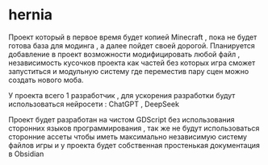 # hernia

Проект который в первое время будет копией Minecraft , пока не будет готова база для модинга , а далее пойдет своей дорогой. Планируется добавление в проект возможности модифицировать любой файл , независимость кусочков проекта как частей без которых игра сможет запуститься и модульную систему где переместив пару сцен можно создать нового моба.

У проекта всего 1 разработчик , для ускорения разработки будут использоваться нейросети : ChatGPT , DeepSeek

Проект будет разработан на чистом GDScript без использования сторонних языков программирования , так же не будут использоваться сторонние ассеты чтобы иметь максимально независимую систему файлов игры и у проекта будет собственная простенькая документация в Obsidian
